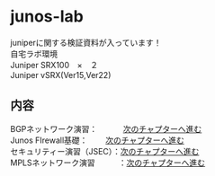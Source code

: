 # junos-lab

juniperに関する検証資料が入っています！<br>
自宅ラボ環境<br>
Juniper SRX100　×　２<br>
Juniper vSRX(Ver15,Ver22)<br>

## 内容<br>
BGPネットワーク演習：　　 　[次のチャプターへ進む](./BGP/Junos-BGP-exercises.md) <br>
Junos FIrewall基礎：　　 [次のチャプターへ進む](./Firewall-basic/Firewall-basic/)<br>
セキュリティー演習（JSEC）：[次のチャプターへ進む](./Junos-JSEC-exercises.md) <br>
MPLSネットワーク演習　　　：[次のチャプターへ進む](./Junos-MPLS-exercises.md) <br>
